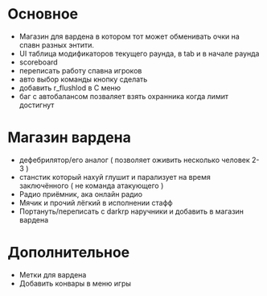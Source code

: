 # Основное
- Магазин для вардена в котором тот может обменивать очки на спавн разных энтити.
- UI таблица модификаторов текущего раунда, в tab и в начале раунда
- scoreboard
- переписать работу спавна игроков
- авто выбор команды кнопку сделать
- добавить r_flushlod в C меню
- баг с автобалансом позваляет взять охранника когда лимит достигнут

# Магазин вардена
- дефебрилятор/его аналог ( позволяет оживить несколько человек 2-3 )
- станстик который нахуй глушит и парализует на время заключённого ( не команда атакующего )
- Радио приёмник, ака онлайн радио
- Мячик и прочий лёгкий в исполнении стафф
- Портануть/переписать с darkrp наручники и добавить в магазин вардена

# Дополнительное
- Метки для вардена
- Добавить конвары в меню игры
